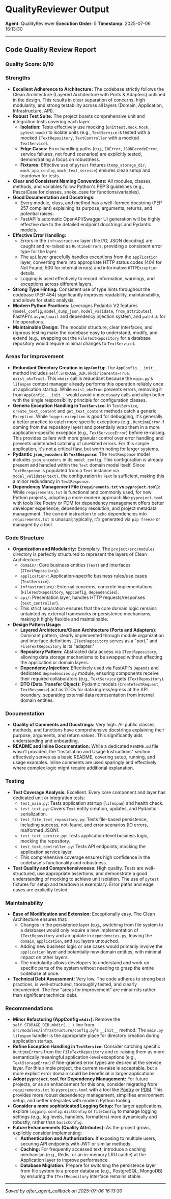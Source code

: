 # QualityReviewer Output
**Agent**: QualityReviewer
**Execution Order**: 5
**Timestamp**: 2025-07-06 16:13:30

---

## Code Quality Review Report

### Quality Score: 9/10

### Strengths
*   **Excellent Adherence to Architecture:** The codebase strictly follows the Clean Architecture (Layered Architecture with Ports & Adapters) outlined in the design. This results in clear separation of concerns, high modularity, and strong testability across all layers (Domain, Application, Infrastructure, API).
*   **Robust Test Suite:** The project boasts comprehensive unit and integration tests covering each layer.
    *   **Isolation:** Tests effectively use mocking (`unittest.mock.Mock`, `pytest-mock`) to isolate units (e.g., `TextService` is tested with a mocked `ITextRepository`, `TextController` with a mocked `TextService`).
    *   **Edge Cases:** Error handling paths (e.g., `IOError`, `JSONDecodeError`, service failures, not found scenarios) are explicitly tested, demonstrating a focus on robustness.
    *   **Fixtures:** Effective use of `pytest` fixtures (`temp_storage_dir`, `mock_app_config`, `mock_text_service`) ensures clean setup and teardown for tests.
*   **Clear and Consistent Naming Conventions:** All modules, classes, methods, and variables follow Python's PEP 8 guidelines (e.g., PascalCase for classes, snake_case for functions/variables).
*   **Good Documentation and Docstrings:**
    *   Every module, class, and method has a well-formed docstring (PEP 257 compliant) explaining its purpose, arguments, returns, and potential raises.
    *   FastAPI's automatic OpenAPI/Swagger UI generation will be highly effective due to the detailed endpoint docstrings and Pydantic models.
*   **Effective Error Handling:**
    *   Errors in the `infrastructure` layer (file I/O, JSON decoding) are caught and re-raised as `RuntimeError`s, providing a consistent error type for the layer.
    *   The `api` layer gracefully handles exceptions from the `application` layer, converting them into appropriate HTTP status codes (404 for Not Found, 500 for internal errors) and informative `HTTPException` details.
    *   Logging is used effectively to record information, warnings, and exceptions across different layers.
*   **Strong Type Hinting:** Consistent use of type hints throughout the codebase (PEP 484) significantly improves readability, maintainability, and allows for static analysis.
*   **Modern Python Practices:** Leverages Pydantic V2 features (`model_config`, `model_dump_json`, `model_validate`, `from_attributes`), FastAPI's `async/await` and dependency injection system, and `pathlib` for file operations.
*   **Maintainable Design:** The modular structure, clear interfaces, and rigorous testing make the codebase easy to understand, modify, and extend (e.g., swapping out the `FileTextRepository` for a database repository would require minimal changes to `TextService`).

### Areas for Improvement
*   **Redundant Directory Creation in `AppConfig`:** The `AppConfig.__init__` method includes `self.STORAGE_DIR.mkdir(parents=True, exist_ok=True)`. This `mkdir` call is redundant because the `main.py`'s `lifespan` context manager already performs this operation reliably once at application startup. While `exist_ok=True` prevents errors, removing it from `AppConfig.__init__` would avoid unnecessary calls and align better with the single responsibility principle for configuration classes.
*   **Generic Exception Handling in `TextService`:** In `TextService`, `create_text_content` and `get_text_content` methods catch a generic `Exception`. While `logger.exception` is good for debugging, it's generally a better practice to catch more specific exceptions (e.g., `RuntimeError` if coming from the repository layer) and potentially wrap them in a more application-specific exception (e.g., `TextServiceError`) before re-raising. This provides callers with more granular control over error handling and prevents unintended catching of unrelated errors. For this simple application, it's not a critical flaw, but worth noting for larger systems.
*   **Pydantic `json_encoders` in `TextResponse`:** The `TextResponse` model includes `json_encoders` in its `model_config`. This configuration is already present and handled within the `Text` domain model itself. Since `TextResponse` is populated from a `Text` instance via `model_validate(text)`, the configuration in `Text` is sufficient, making this a minor redundancy in `TextResponse`.
*   **Dependency Management File (`requirements.txt` vs `pyproject.toml`):** While `requirements.txt` is functional and commonly used, for new Python projects, adopting a more modern approach like `pyproject.toml` with tools like Poetry or PDM for dependency management offers better developer experience, dependency resolution, and project metadata management. The current instruction to `echo` dependencies into `requirements.txt` is unusual; typically, it's generated via `pip freeze` or managed by a tool.

### Code Structure
*   **Organization and Modularity:** Exemplary. The `project/src/modules` directory is perfectly structured to represent the layers of Clean Architecture:
    *   `domain/`: Core business entities (`Text`) and interfaces (`ITextRepository`).
    *   `application/`: Application-specific business rules/use cases (`TextService`).
    *   `infrastructure/`: External concerns, concrete implementations (`FileTextRepository`, `AppConfig`, `dependencies`).
    *   `api/`: Presentation layer, handles HTTP requests/responses (`text_controller`).
    *   This strict separation ensures that the core domain logic remains untainted by external frameworks or persistence mechanisms, making it highly flexible and maintainable.
*   **Design Pattern Usage:**
    *   **Layered Architecture/Clean Architecture (Ports and Adapters):** Dominant pattern, clearly implemented through module organization and interface definitions. `ITextRepository` serves as a "port," and `FileTextRepository` is its "adapter."
    *   **Repository Pattern:** Abstracted data access via `ITextRepository`, allowing data storage mechanisms to be swapped without affecting the application or domain layers.
    *   **Dependency Injection:** Effectively used via FastAPI's `Depends` and dedicated `dependencies.py` module, ensuring components receive their required collaborators (e.g., `TextService` gets `ITextRepository`).
    *   **DTO (Data Transfer Object):** Pydantic models (`CreateTextRequest`, `TextResponse`) act as DTOs for data ingress/egress at the API boundary, separating external data representation from internal domain entities.

### Documentation
*   **Quality of Comments and Docstrings:** Very high. All public classes, methods, and functions have comprehensive docstrings explaining their purpose, arguments, and return values. This significantly aids understanding and onboarding.
*   **README and Inline Documentation:** While a dedicated `README.md` file wasn't provided, the "Installation and Usage Instructions" section effectively serves as a basic README, covering setup, running, and usage examples. Inline comments are used sparingly and effectively where complex logic might require additional explanation.

### Testing
*   **Test Coverage Analysis:** Excellent. Every core component and layer has dedicated unit or integration tests:
    *   `test_main.py`: Tests application startup (`lifespan`) and health check.
    *   `test_text.py`: Covers `Text` entity creation, updates, and Pydantic serialization.
    *   `test_file_text_repository.py`: Tests file-based persistence, including success, not-found, and error scenarios (IO errors, malformed JSON).
    *   `test_text_service.py`: Tests application-level business logic, mocking the repository.
    *   `test_text_controller.py`: Tests API endpoints, mocking the application service layer.
    *   This comprehensive coverage ensures high confidence in the codebase's functionality and robustness.
*   **Test Quality and Comprehensiveness:** High quality. Tests are well-structured, use appropriate assertions, and demonstrate a good understanding of mocking to achieve unit isolation. The use of `pytest` fixtures for setup and teardown is exemplary. Error paths and edge cases are explicitly tested.

### Maintainability
*   **Ease of Modification and Extension:** Exceptionally easy. The Clean Architecture ensures that:
    *   Changes in the persistence layer (e.g., switching from file system to a database) would only require a new implementation of `ITextRepository` and an update in `dependencies.py`, leaving the `domain`, `application`, and `api` layers untouched.
    *   Adding new business logic or use cases would primarily involve the `application` layer and potentially new domain entities, with minimal impact on other layers.
    *   The modularity allows developers to understand and work on specific parts of the system without needing to grasp the entire codebase at once.
*   **Technical Debt Assessment:** Very low. The code adheres to strong best practices, is well-structured, thoroughly tested, and clearly documented. The few "areas for improvement" are minor nits rather than significant technical debt.

### Recommendations
*   **Minor Refactoring (AppConfig `mkdir`):** Remove the `self.STORAGE_DIR.mkdir(...)` line from `src/modules/infrastructure/config.py`'s `__init__` method. The `main.py` `lifespan` handler is the appropriate place for directory creation during application startup.
*   **Refine Exception Handling in `TextService`:** Consider catching specific `RuntimeError`s from the `FileTextRepository` and re-raising them as more semantically meaningful application-level exceptions (e.g., `TextStorageError`) if fine-grained error types are desired at the service layer. For this simple project, the current re-raise is acceptable, but a more explicit error domain could be beneficial in larger applications.
*   **Adopt `pyproject.toml` for Dependency Management:** For future projects, or as an enhancement for this one, consider migrating from `requirements.txt` to `pyproject.toml` with a tool like [Poetry](https://python-poetry.org/) or [PDM](https://pdm.fming.dev/). This provides more robust dependency management, simplifies environment setup, and better integrates with modern Python tooling.
*   **Consider a more sophisticated Logging Setup:** For larger applications, explore `logging.config.dictConfig` or `fileConfig` to manage logging settings (e.g., log levels, handlers, formatters) more dynamically and robustly, rather than `basicConfig`.
*   **Future Enhancements (Quality Attributes):** As the project grows, explicitly consider implementing:
    *   **Authentication and Authorization:** If exposing to multiple users, securing API endpoints with JWT or similar methods.
    *   **Caching:** For frequently accessed text, introduce a caching mechanism (e.g., Redis, or an in-memory LRU cache) at the Application layer to improve performance.
    *   **Database Migration:** Prepare for switching the persistence layer from file system to a proper database (e.g., PostgreSQL, MongoDB) by ensuring the `ITextRepository` interface remains stable.

---
*Saved by after_agent_callback on 2025-07-06 16:13:30*

